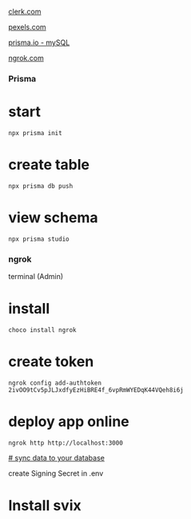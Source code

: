 [clerk.com](https://clerk.com/)

[pexels.com](https://www.pexels.com/)

[prisma.io - mySQL](https://www.prisma.io/docs/getting-started/setup-prisma/start-from-scratch/relational-databases-typescript-mysql)

[ngrok.com](https://dashboard.ngrok.com/get-started/setup/windows)


[3:02:17]:
https://www.youtube.com/watch?v=o080tU3sd0k


### Prisma
# start
```
npx prisma init
```
# create table
```
npx prisma db push
```
# view schema
```
npx prisma studio
```
### ngrok
terminal (Admin)
# install
```
choco install ngrok
```
# create token
```
ngrok config add-authtoken 2ivOO9tCv5pJLJxdfyEzHiBRE4f_6vpRmWYEDqK44VQeh8i6j
```
# deploy app online
```
ngrok http http://localhost:3000
```
[# sync data to your database](https://clerk.com/docs/integrations/webhooks/sync-data)

create Signing Secret in .env

# Install svix


